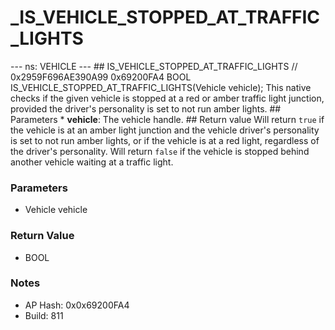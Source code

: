 # _IS_VEHICLE_STOPPED_AT_TRAFFIC_LIGHTS

--- ns: VEHICLE --- ## IS_VEHICLE_STOPPED_AT_TRAFFIC_LIGHTS  // 0x2959F696AE390A99 0x69200FA4 BOOL IS_VEHICLE_STOPPED_AT_TRAFFIC_LIGHTS(Vehicle vehicle);  This native checks if the given vehicle is stopped at a red or amber traffic light junction, provided the driver's personality is set to not run amber lights.  ## Parameters * **vehicle**: The vehicle handle.  ## Return value Will return `true` if the vehicle is at an amber light junction and the vehicle driver's personality is set to not run amber lights, or if the vehicle is at a red light, regardless of the driver's personality. Will return `false` if the vehicle is stopped behind another vehicle waiting at a traffic light.

### Parameters
* Vehicle vehicle

### Return Value
* BOOL

### Notes
* AP Hash: 0x0x69200FA4
* Build: 811

